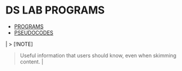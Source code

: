 # **DS LAB PROGRAMS**

- [PROGRAMS](https://github.com/mightymonarch1438/KTU-SEM-3---DS-LAB/tree/ce534f4e3984e1a12bcf8463ebab7cfbf49fcc87/PROGRAMS)
- [PSEUDOCODES](https://github.com/mightymonarch1438/KTU-SEM-3---DS-LAB/blob/b7690b99bc2320f69331ae5aecda1ca4871df3a4/PSEUDOCODES/gautham.md)

| > [!NOTE]
> Useful information that users should know, even when skimming content. |
